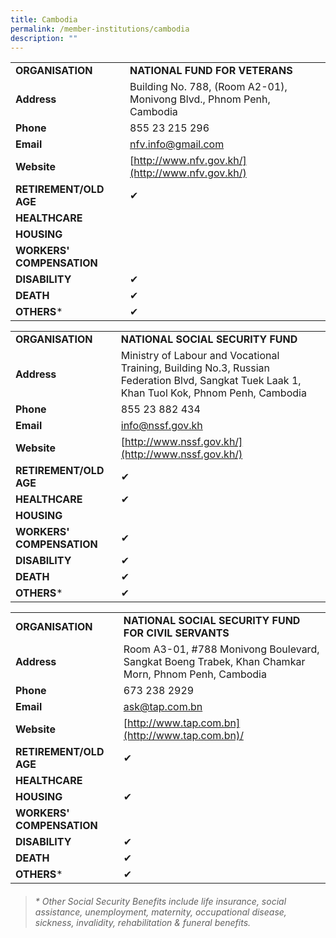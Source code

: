 ```yaml
---
title: Cambodia
permalink: /member-institutions/cambodia
description: ""
---
```

|  |  | 
| -------- | -------- | 
| **ORGANISATION** | **NATIONAL FUND FOR VETERANS** | 
| **Address** | Building No. 788, (Room A2-01), Monivong Blvd., Phnom Penh, Cambodia | 
| **Phone** | 855 23 215 296 | 
| **Email** | [nfv.info@gmail.com](mailto:nfv.info@gmail.com) | 
| **Website** | [http://www.nfv.gov.kh/](http://www.nfv.gov.kh/) | 
| **RETIREMENT/OLD AGE** | ✔ | 
| **HEALTHCARE** |   | 
| **HOUSING** |  | 
| **WORKERS' COMPENSATION** |   | 
| **DISABILITY** | ✔ | 
| **DEATH** | ✔ | 
| **OTHERS*** | ✔ |


|  |  | 
| -------- | -------- | 
| **ORGANISATION** | **NATIONAL SOCIAL SECURITY FUND** | 
| **Address** | Ministry of Labour and Vocational Training, Building No.3, Russian Federation Blvd, Sangkat Tuek Laak 1, Khan Tuol Kok, Phnom Penh, Cambodia | 
| **Phone** | 855 23 882 434 | 
| **Email** | [info@nssf.gov.kh](mailto:info@nssf.gov.kh) | 
| **Website** | [http://www.nssf.gov.kh/](http://www.nssf.gov.kh/) | 
| **RETIREMENT/OLD AGE** | ✔ | 
| **HEALTHCARE** |  ✔ | 
| **HOUSING** |  | 
| **WORKERS' COMPENSATION** | ✔ | 
| **DISABILITY** | ✔ | 
| **DEATH** | ✔ | 
| **OTHERS*** | ✔ |


|  |  | 
| -------- | -------- | 
| **ORGANISATION** | **NATIONAL SOCIAL SECURITY FUND FOR CIVIL SERVANTS** | 
| **Address** | Room A3-01, #788 Monivong Boulevard, Sangkat Boeng Trabek, Khan Chamkar Morn, Phnom Penh, Cambodia | 
| **Phone** | 673 238 2929 | 
| **Email** | [ask@tap.com.bn](mailto:ask@tap.com.bn) | 
| **Website** | [http://www.tap.com.bn](http://www.tap.com.bn)/ | 
| **RETIREMENT/OLD AGE** | ✔ | 
| **HEALTHCARE** |   | 
| **HOUSING** | ✔ | 
| **WORKERS' COMPENSATION** |   | 
| **DISABILITY** | ✔ | 
| **DEATH** | ✔ | 
| **OTHERS*** | ✔ |


> ###### \* Other Social Security Benefits include life insurance, social assistance, unemployment, maternity, occupational disease, sickness, invalidity, rehabilitation & funeral benefits.
